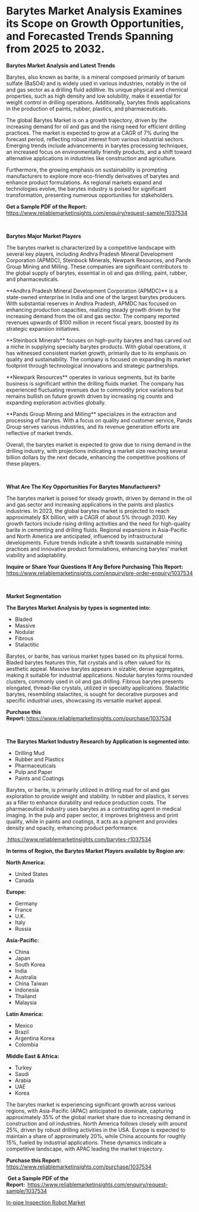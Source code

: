 <p><h1>Barytes Market Analysis Examines its Scope on Growth Opportunities, and Forecasted Trends Spanning from 2025 to 2032.</h1></p><p><strong>Barytes Market Analysis and Latest Trends</strong></p>
<p><p>Barytes, also known as barite, is a mineral composed primarily of barium sulfate (BaSO4) and is widely used in various industries, notably in the oil and gas sector as a drilling fluid additive. Its unique physical and chemical properties, such as high density and low solubility, make it essential for weight control in drilling operations. Additionally, barytes finds applications in the production of paints, rubber, plastics, and pharmaceuticals.</p><p>The global Barytes Market is on a growth trajectory, driven by the increasing demand for oil and gas and the rising need for efficient drilling practices. The market is expected to grow at a CAGR of 7% during the forecast period, reflecting robust interest from various industrial sectors. Emerging trends include advancements in barytes processing techniques, an increased focus on environmentally friendly products, and a shift toward alternative applications in industries like construction and agriculture.</p><p>Furthermore, the growing emphasis on sustainability is prompting manufacturers to explore more eco-friendly derivatives of barytes and enhance product formulations. As regional markets expand and technologies evolve, the barytes industry is poised for significant transformation, presenting numerous opportunities for stakeholders.</p></p>
<p><strong>Get a Sample PDF of the Report:&nbsp;</strong> <a href="https://www.reliablemarketinsights.com/enquiry/request-sample/1037534?utm_campaign=3196&utm_medium=2&utm_source=Github&utm_content=ia&utm_term=21032025&utm_id=barytes">https://www.reliablemarketinsights.com/enquiry/request-sample/1037534</a></p>
<p>&nbsp;</p>
<p><strong>Barytes Major Market Players</strong></p>
<p><p>The barytes market is characterized by a competitive landscape with several key players, including Andhra Pradesh Mineral Development Corporation (APMDC), Steinbock Minerals, Newpark Resources, and Pands Group Mining and Milling. These companies are significant contributors to the global supply of barytes, essential in oil and gas drilling, paint, rubber, and pharmaceuticals.</p><p>**Andhra Pradesh Mineral Development Corporation (APMDC)** is a state-owned enterprise in India and one of the largest barytes producers. With substantial reserves in Andhra Pradesh, APMDC has focused on enhancing production capacities, realizing steady growth driven by the increasing demand from the oil and gas sector. The company reported revenues upwards of $100 million in recent fiscal years, boosted by its strategic expansion initiatives.</p><p>**Steinbock Minerals** focuses on high-purity barytes and has carved out a niche in supplying specialty barytes products. With global operations, it has witnessed consistent market growth, primarily due to its emphasis on quality and sustainability. The company is focused on expanding its market footprint through technological innovations and strategic partnerships.</p><p>**Newpark Resources** operates in various segments, but its barite business is significant within the drilling fluids market. The company has experienced fluctuating revenues due to commodity price variations but remains bullish on future growth driven by increasing rig counts and expanding exploration activities globally.</p><p>**Pands Group Mining and Milling** specializes in the extraction and processing of barytes. With a focus on quality and customer service, Pands Group serves various industries, and its revenue generation efforts are reflective of market trends.</p><p>Overall, the barytes market is expected to grow due to rising demand in the drilling industry, with projections indicating a market size reaching several billion dollars by the next decade, enhancing the competitive positions of these players.</p></p>
<p>&nbsp;</p>
<p><strong>What Are The Key Opportunities For Barytes Manufacturers?</strong></p>
<p><p>The barytes market is poised for steady growth, driven by demand in the oil and gas sector and increasing applications in the paints and plastics industries. In 2023, the global barytes market is projected to reach approximately $X billion, with a CAGR of about 5% through 2030. Key growth factors include rising drilling activities and the need for high-quality barite in cementing and drilling fluids. Regional expansions in Asia-Pacific and North America are anticipated, influenced by infrastructural developments. Future trends indicate a shift towards sustainable mining practices and innovative product formulations, enhancing barytes' market viability and adaptability.</p></p>
<p><strong>Inquire or Share Your Questions If Any Before Purchasing This Report:</strong> <a href="https://www.reliablemarketinsights.com/enquiry/pre-order-enquiry/1037534?utm_campaign=3196&utm_medium=2&utm_source=Github&utm_content=ia&utm_term=21032025&utm_id=barytes">https://www.reliablemarketinsights.com/enquiry/pre-order-enquiry/1037534</a></p>
<p>&nbsp;</p>
<p><strong>Market Segmentation</strong></p>
<p><strong>The Barytes Market Analysis by types is segmented into:</strong></p>
<p><ul><li>Bladed</li><li>Massive</li><li>Nodular</li><li>Fibrous</li><li>Stalactitic</li></ul></p>
<p><p>Barytes, or barite, has various market types based on its physical forms. Bladed barytes features thin, flat crystals and is often valued for its aesthetic appeal. Massive barytes appears in sizable, dense aggregates, making it suitable for industrial applications. Nodular barytes forms rounded clusters, commonly used in oil and gas drilling. Fibrous barytes presents elongated, thread-like crystals, utilized in specialty applications. Stalactitic barytes, resembling stalactites, is sought for decorative purposes and specific industrial uses, showcasing its versatile market appeal.</p></p>
<p><strong>Purchase this Report:&nbsp;</strong><a href="https://www.reliablemarketinsights.com/purchase/1037534?utm_campaign=3196&utm_medium=2&utm_source=Github&utm_content=ia&utm_term=21032025&utm_id=barytes">https://www.reliablemarketinsights.com/purchase/1037534</a></p>
<p>&nbsp;</p>
<p><strong>The Barytes Market Industry Research by Application is segmented into:</strong></p>
<p><ul><li>Drilling Mud</li><li>Rubber and Plastics</li><li>Pharmaceuticals</li><li>Pulp and Paper</li><li>Paints and Coatings</li></ul></p>
<p><p>Barytes, or barite, is primarily utilized in drilling mud for oil and gas exploration to provide weight and stability. In rubber and plastics, it serves as a filler to enhance durability and reduce production costs. The pharmaceutical industry uses barytes as a contrasting agent in medical imaging. In the pulp and paper sector, it improves brightness and print quality, while in paints and coatings, it acts as a pigment and provides density and opacity, enhancing product performance.</p></p>
<p><a href="https://www.reliablemarketinsights.com/barytes-r1037534?utm_campaign=3196&utm_medium=2&utm_source=Github&utm_content=ia&utm_term=21032025&utm_id=barytes">&nbsp;https://www.reliablemarketinsights.com/barytes-r1037534</a></p>
<p><strong>In terms of Region, the Barytes Market Players available by Region are:</strong></p>
<p>
    <p> <strong> North America: </strong>
        <ul>
            <li>United States</li>
            <li>Canada</li>
        </ul>
        </p> 
    <p> <strong> Europe: </strong>
        <ul>
            <li>Germany</li>
            <li>France</li>
            <li>U.K.</li>
            <li>Italy</li>
            <li>Russia</li>
        </ul>
        </p> 
    <p> <strong> Asia-Pacific: </strong>
        <ul>
            <li>China</li>
            <li>Japan</li>
            <li>South Korea</li>
            <li>India</li>
            <li>Australia</li>
            <li>China Taiwan</li>
            <li>Indonesia</li>
            <li>Thailand</li>
            <li>Malaysia</li>
        </ul>
        </p> 
    <p> <strong> Latin America: </strong>
        <ul>
            <li>Mexico</li>
            <li>Brazil</li>
            <li>Argentina Korea</li>
            <li>Colombia</li>
        </ul>
        </p> 
    <p> <strong> Middle East & Africa: </strong>
        <ul>
            <li>Turkey</li>
            <li>Saudi</li>
            <li>Arabia</li>
            <li>UAE</li>
            <li>Korea</li>
        </ul>
    </p>
    </p>
<p><p>The barytes market is experiencing significant growth across various regions, with Asia-Pacific (APAC) anticipated to dominate, capturing approximately 35% of the global market share due to increasing demand in construction and oil industries. North America follows closely with around 25%, driven by robust drilling activities in the USA. Europe is expected to maintain a share of approximately 20%, while China accounts for roughly 15%, fueled by industrial applications. These dynamics indicate a competitive landscape, with APAC leading the market trajectory.</p></p>
<p><strong>Purchase this Report: </strong><a href="https://www.reliablemarketinsights.com/purchase/1037534?utm_campaign=3196&utm_medium=2&utm_source=Github&utm_content=ia&utm_term=21032025&utm_id=barytes">https://www.reliablemarketinsights.com/purchase/1037534</a></p>
<p>&nbsp;<strong>Get a Sample PDF of the Report:&nbsp;&nbsp;</strong><a href="https://www.reliablemarketinsights.com/enquiry/request-sample/1037534?utm_campaign=3196&utm_medium=2&utm_source=Github&utm_content=ia&utm_term=21032025&utm_id=barytes">https://www.reliablemarketinsights.com/enquiry/request-sample/1037534</a></p>
<p><strong></strong></p>
<p><p><a href="https://github.com/bulkagumanvv/Market-Research-Report-List-1/blob/main/in-pipe-inspection-robot-market.md?utm_campaign=3196&utm_medium=2&utm_source=Github&utm_content=ia&utm_term=21032025&utm_id=barytes">In-pipe Inspection Robot Market</a></p></p>